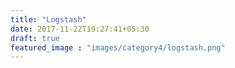 ```yaml
---
title: "Logstash"
date: 2017-11-22T19:27:41+05:30
draft: true
featured_image : "images/category4/logstash.png"
---
```



